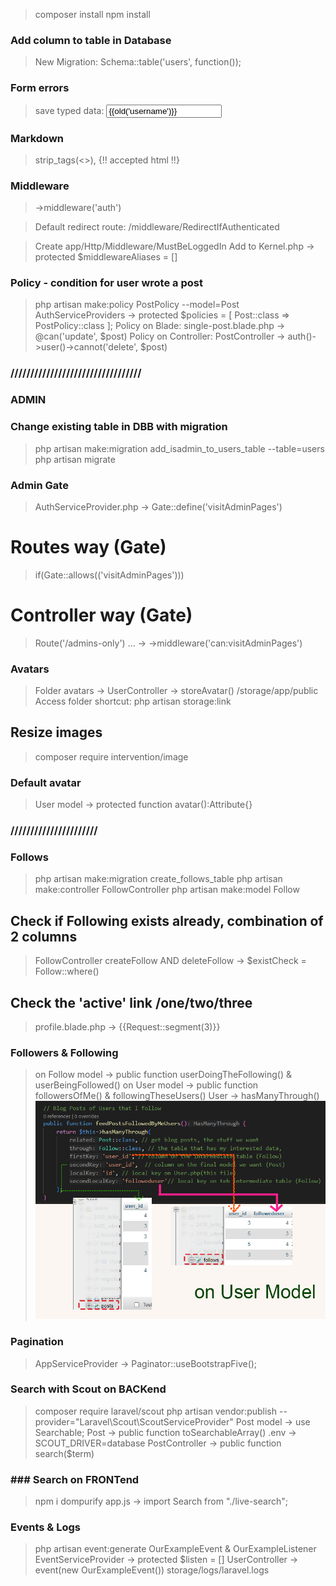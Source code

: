 > composer install
> npm install

### Add column to table in Database

> New Migration: Schema::table('users', function());

### Form errors

> save typed data: <input value="{{old('username')}}" />

### Markdown

> strip_tags(<>), {!! accepted html !!}

### Middleware

> ->middleware('auth')

> Default redirect route: /middleware/RedirectIfAuthenticated

> Create app/Http/Middleware/MustBeLoggedIn
> Add to Kernel.php -> protected $middlewareAliases = []

### Policy - condition for user wrote a post

> php artisan make:policy PostPolicy --model=Post
> AuthServiceProviders -> protected $policies = [ Post::class => PostPolicy::class ];
> Policy on Blade: single-post.blade.php -> @can('update', $post)
> Policy on Controller: PostController -> auth()->user()->cannot('delete', $post)

### /////////////////////////////////

### ADMIN

### Change existing table in DBB with migration

> php artisan make:migration add_isadmin_to_users_table --table=users
> php artisan migrate

### Admin Gate

> AuthServiceProvider.php -> Gate::define('visitAdminPages')

# Routes way (Gate)

> if(Gate::allows(('visitAdminPages')))

# Controller way (Gate)

> Route('/admins-only') ... -> ->middleware('can:visitAdminPages')

### Avatars

> Folder avatars -> UserController -> storeAvatar()
> /storage/app/public
> Access folder shortcut: php artisan storage:link

## Resize images

> composer require intervention/image

### Default avatar

> User model -> protected function avatar():Attribute{}

### //////////////////////

### Follows

> php artisan make:migration create_follows_table
> php artisan make:controller FollowController
> php artisan make:model Follow

## Check if Following exists already, combination of 2 columns

> FollowController createFollow AND deleteFollow -> $existCheck = Follow::where()

## Check the 'active' link /one/two/three

> profile.blade.php -> {{Request::segment(3)}}

### Followers & Following

> on Follow model -> public function userDoingTheFollowing() & userBeingFollowed()
> on User model -> public function followersOfMe() & followingTheseUsers()
> User -> hasManyThrough()
> ![hasManyThrough](https://github.com/samedan/2410_udemy_laravel_revisited/blob/main/public/printscreen1.jpg)

### Pagination

> AppServiceProvider -> Paginator::useBootstrapFive();

### Search with Scout on BACKend

> composer require laravel/scout
> php artisan vendor:publish --provider="Laravel\Scout\ScoutServiceProvider"
> Post model -> use Searchable;
> Post -> public function toSearchableArray()
> .env -> SCOUT_DRIVER=database
> PostController -> public function search($term)

### ### Search on FRONTend

> npm i dompurify
> app.js -> import Search from "./live-search";

### Events & Logs

> php artisan event:generate
> OurExampleEvent & OurExampleListener
> EventServiceProvider -> protected $listen = []
> UserController -> event(new OurExampleEvent())
> storage/logs/laravel.logs
